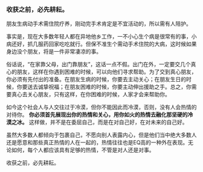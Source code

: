 ### 收获之前，必先耕耘。

朋友生病动手术需住院疗养，刚动完手术肯定是不宜活动的，所以需有人陪护。

事实是，现在大多数年轻人都在异地他乡工作，一不小心生个病是很常有的事，小病还好，抓几服药回家吃吃就行。但保不准生个需动手术住院的大病，这时候如果身边没个朋友，将是一件非常凄凉的事。

俗话说，“在家靠父母，出门靠朋友”，这话一点不假。出门在外，一定要交几个真心的朋友，这样在你遇到困难的时候，可以向他们寻求帮助。为了交到真心朋友，你必须有先付出的准备。在朋友生病的时候，你要去主动关心；在朋友生日的时候，你要送去诚挚祝福；在朋友困难的时候，你要主动伸出援助之手。总之，你需要真心去关心朋友，只有这样，在你困难的时候，人家才会来帮助你。

如今这个社会人与人交往过于冷漠，但你不能因此而冷漠，否则，没有人会热情的对待你。 **你必须首先展现出你的热情和关心，用你如火的热情去融化那坚硬的冷漠之冰。** 这样做，并不是在委屈自己，而是在对自己好，在对未来的自己好。 

虽然大多数人都倾向于包裹自己，不愿向别人表露内心，但是他们当中绝大多数人还是愿意和那些真正热情的人在一起的，热情往往也是EQ高的一种外在表现。无论如何，每个人都应该具有足够的热情，不管是对人还是对事。

收获之前，必先耕耘。